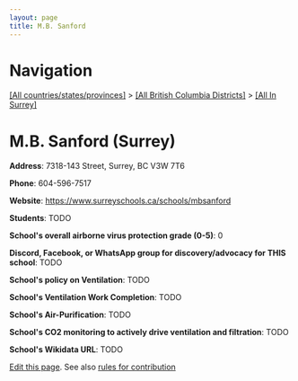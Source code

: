```yaml
---
layout: page
title: M.B. Sanford
---
```

# Navigation

[[All countries/states/provinces]](../../..) > [[All British Columbia Districts]](../..) > [[All In Surrey]](..)

# M.B. Sanford (Surrey)

**Address**: 7318-143 Street, Surrey, BC V3W 7T6

**Phone**: 604-596-7517

**Website**: <https://www.surreyschools.ca/schools/mbsanford>

**Students**: TODO

**School's overall airborne virus protection grade (0-5)**: 0

**Discord, Facebook, or WhatsApp group for discovery/advocacy for THIS school**: TODO

**School's policy on Ventilation**: TODO

**School's Ventilation Work Completion**: TODO

**School's Air-Purification**: TODO

**School's CO2 monitoring to actively drive ventilation and filtration**: TODO

**School's Wikidata URL**: TODO


[Edit this page](https://github.com/ventilate-schools/BC/edit/main/./Surrey/M.B._Sanford.md). See also [rules for contribution](../../../contribution-rules/)